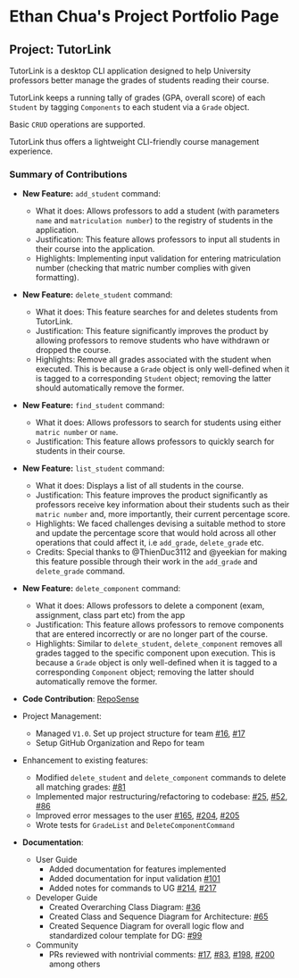 # Ethan Chua's Project Portfolio Page

## Project: TutorLink
TutorLink is a desktop CLI application designed to help
University professors better manage the grades of students 
reading their course. 

TutorLink keeps a running tally of grades (GPA, overall score) of each 
`Student` by tagging `Components` to each student via a `Grade` object.

Basic `CRUD` operations are supported. 

TutorLink thus offers a lightweight CLI-friendly course management experience. 

### Summary of Contributions

- **New Feature:** `add_student` command:
    -  What it does: Allows professors to add a student (with parameters `name` and `matriculation number`)
       to the registry of students in the application.
    - Justification: This feature allows professors to input all students in their course into the application.
    - Highlights: Implementing input validation for entering matriculation number (checking that matric number complies
with given formatting).
- **New Feature:** `delete_student` command: 
    - What it does: This feature searches for and deletes students from TutorLink.
    - Justification: This feature significantly improves the product by allowing professors to remove students who have withdrawn
      or dropped the course.
    - Highlights: Remove all grades associated with the student when executed. This is because a `Grade` object is only 
  well-defined when it is tagged to a corresponding `Student` object; removing the latter should automatically remove the former.
  
- **New Feature:** `find_student` command: 
    - What it does: Allows professors to search for students using either `matric number` or `name`.
    - Justification: This feature allows professors to quickly search for students in their course.
- **New Feature:** `list_student` command: 
    - What it does: Displays a list of all students in the course. 
    - Justification: This feature improves the product significantly as professors receive key information about their students 
  such as their `matric number` and, more importantly, their current percentage score. 
    - Highlights: We faced challenges devising a suitable method to store and update the percentage score that would hold 
  across all other operations that could affect it, i.e `add_grade`, `delete_grade` etc.
    - Credits: Special thanks to @ThienDuc3112 and @yeekian for making this feature possible through their work in the
  `add_grade` and `delete_grade` command. 

- **New Feature:** `delete_component` command: 
    - What it does: Allows professors to delete a component (exam, assignment, class part etc) from the app
    - Justification: This feature allows professors to remove components that are entered incorrectly or are 
no longer part of the course.
    - Highlights: Similar to `delete_student`, `delete_component` removes all grades tagged to the specific component upon
  execution. This is because a `Grade` object is only well-defined when it is tagged to a corresponding `Component` object; removing the latter should automatically remove the former.


- **Code Contribution**: [RepoSense](https://nus-cs2113-ay2425s1.github.io/tp-dashboard/?search=rcpilot1604&breakdown=true)

- Project Management: 
    - Managed `V1.0`. Set up project structure for team [#16](https://github.com/AY2425S1-CS2113-W13-4/tp/pull/16),
[#17](https:Or//github.com/AY2425S1-CS2113-W13-4/tp/pull/17)
    - Setup GitHub Organization and Repo for team
- Enhancement to existing features: 
    - Modified `delete_student` and `delete_component` commands to delete all matching grades: [#81](https://github.com/AY2425S1-CS2113-W13-4/tp/pull/81)
    - Implemented major restructuring/refactoring to codebase: [#25](https://github.com/AY2425S1-CS2113-W13-4/tp/pull/25),
[#52](https://github.com/AY2425S1-CS2113-W13-4/tp/pull/52), 
[#86](https://github.com/AY2425S1-CS2113-W13-4/tp/pull/86)
    - Improved error messages to the user [#165](https://github.com/AY2425S1-CS2113-W13-4/tp/pull/219), [#204](https://github.com/AY2425S1-CS2113-W13-4/tp/pull/204), [#205](https://github.com/AY2425S1-CS2113-W13-4/tp/pull/205)
    - Wrote tests for `GradeList` and `DeleteComponentCommand` 
- **Documentation**:
    - User Guide
      - Added documentation for features implemented
      - Added documentation for input validation [#101](https://github.com/AY2425S1-CS2113-W13-4/tp/pull/101)
      - Added notes for commands to UG [#214](https://github.com/AY2425S1-CS2113-W13-4/tp/pull/214), [#217](https://github.com/AY2425S1-CS2113-W13-4/tp/pull/217)
    - Developer Guide
      - Created Overarching Class Diagram: [#36](https://github.com/AY2425S1-CS2113-W13-4/tp/pull/36)
      - Created Class and Sequence Diagram for Architecture: [#65](https://github.com/AY2425S1-CS2113-W13-4/tp/pull/65/files)
      - Created Sequence Diagram for overall logic flow and standardized colour template for DG: [#99](https://github.com/AY2425S1-CS2113-W13-4/tp/pull/99)
    - Community
      - PRs reviewed with nontrivial comments: [#17](https://github.com/nus-cs2113-AY2425S1/tp/pull/17), [#83](https://github.com/AY2425S1-CS2113-W13-4/tp/pull/83), [#198](https://github.com/AY2425S1-CS2113-W13-4/tp/pull/198), [#200](https://github.com/AY2425S1-CS2113-W13-4/tp/pull/200) among others